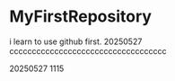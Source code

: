 # MyFirstRepository
i learn to use github first.
20250527 ccccccccccccccccccccccccccccccccccc



20250527 1115